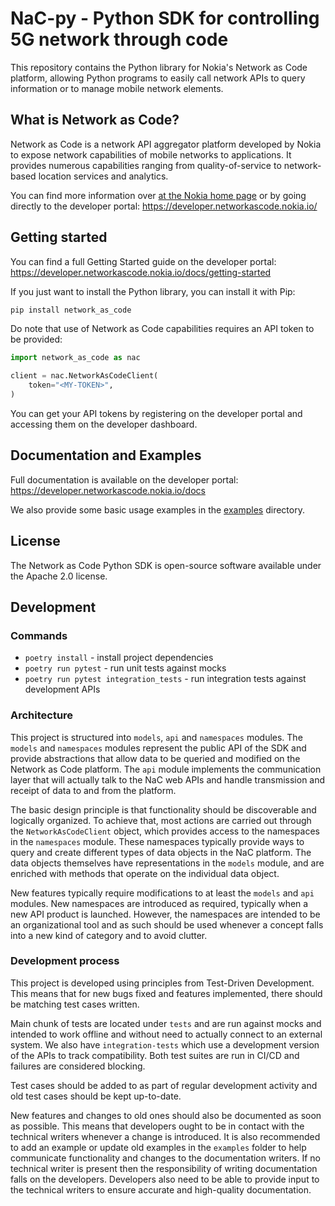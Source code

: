 # NaC-py - Python SDK for controlling 5G network through code

This repository contains the Python library for Nokia's Network as Code platform,
allowing Python programs to easily call network APIs to query information or to
manage mobile network elements.

## What is Network as Code?

Network as Code is a network API aggregator platform developed by Nokia to expose
network capabilities of mobile networks to applications. It provides numerous
capabilities ranging from quality-of-service to network-based location services
and analytics.

You can find more information over [at the Nokia home page](https://www.nokia.com/networks/network-as-code/) 
or by going directly to the developer portal: https://developer.networkascode.nokia.io/

## Getting started

You can find a full Getting Started guide on the developer portal: https://developer.networkascode.nokia.io/docs/getting-started

If you just want to install the Python library, you can install it with Pip:
```bash
pip install network_as_code
```

Do note that use of Network as Code capabilities requires an API token to be provided:

```python
import network_as_code as nac

client = nac.NetworkAsCodeClient(
    token="<MY-TOKEN>",
)
```

You can get your API tokens by registering on the developer portal and accessing them on
the developer dashboard.

## Documentation and Examples

Full documentation is available on the developer portal: https://developer.networkascode.nokia.io/docs

We also provide some basic usage examples in the [examples](./examples) directory. 

## License

The Network as Code Python SDK is open-source software available under the Apache 2.0 license.

## Development

### Commands

- `poetry install` - install project dependencies
- `poetry run pytest` - run unit tests against mocks
- `poetry run pytest integration_tests` - run integration tests against development APIs

### Architecture

This project is structured into `models`, `api` and `namespaces`
modules. The `models` and `namespaces` modules represent the public
API of the SDK and provide abstractions that allow data to be queried
and modified on the Network as Code platform. The `api` module implements
the communication layer that will actually talk to the NaC web APIs and
handle transmission and receipt of data to and from the platform.

The basic design principle is that functionality should be discoverable
and logically organized. To achieve that, most actions are carried out
through the `NetworkAsCodeClient` object, which provides access to the
namespaces in the `namespaces` module. These namespaces typically provide
ways to query and create different types of data objects in the NaC
platform. The data objects themselves have representations in the `models`
module, and are enriched with methods that operate on the individual
data object.

New features typically require modifications to at least the `models`
and `api` modules. New namespaces are introduced as required, typically
when a new API product is launched. However, the namespaces are intended
to be an organizational tool and as such should be used whenever a concept
falls into a new kind of category and to avoid clutter.

### Development process

This project is developed using principles from Test-Driven Development.
This means that for new bugs fixed and features implemented, there should
be matching test cases written.

Main chunk of tests are located under `tests` and are run against
mocks and intended to work offline and without need to actually
connect to an external system.  We also have `integration-tests` which
use a development version of the APIs to track compatibility. Both
test suites are run in CI/CD and failures are considered blocking.

Test cases should be added to as part of regular development activity and
old test cases should be kept up-to-date. 

New features and changes to old ones should also be documented as soon
as possible. This means that developers ought to be in contact with the
technical writers whenever a change is introduced. It is also recommended
to add an example or update old examples in the `examples` folder to help
communicate functionality and changes to the documentation writers. If
no technical writer is present then the responsibility of writing documentation 
falls on the developers. Developers also need to be able to provide input
to the technical writers to ensure accurate and high-quality documentation.
